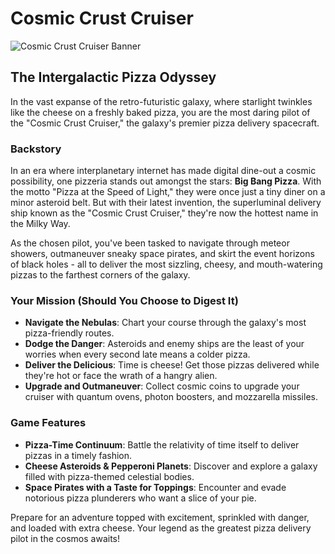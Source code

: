 # Cosmic Crust Cruiser
![Cosmic Crust Cruiser Banner](https://github.com/jb-s01/cosmic_cruster_cruiser/blob/main/banner.png?raw=true)
## The Intergalactic Pizza Odyssey

In the vast expanse of the retro-futuristic galaxy, where starlight twinkles like the cheese on a freshly baked pizza, you are the most daring pilot of the "Cosmic Crust Cruiser," the galaxy's premier pizza delivery spacecraft.

### Backstory

In an era where interplanetary internet has made digital dine-out a cosmic possibility, one pizzeria stands out amongst the stars: **Big Bang Pizza**. With the motto "Pizza at the Speed of Light," they were once just a tiny diner on a minor asteroid belt. But with their latest invention, the superluminal delivery ship known as the "Cosmic Crust Cruiser," they're now the hottest name in the Milky Way.

As the chosen pilot, you've been tasked to navigate through meteor showers, outmaneuver sneaky space pirates, and skirt the event horizons of black holes - all to deliver the most sizzling, cheesy, and mouth-watering pizzas to the farthest corners of the galaxy.

### Your Mission (Should You Choose to Digest It)

- **Navigate the Nebulas**: Chart your course through the galaxy's most pizza-friendly routes.
- **Dodge the Danger**: Asteroids and enemy ships are the least of your worries when every second late means a colder pizza.
- **Deliver the Delicious**: Time is cheese! Get those pizzas delivered while they're hot or face the wrath of a hangry alien.
- **Upgrade and Outmaneuver**: Collect cosmic coins to upgrade your cruiser with quantum ovens, photon boosters, and mozzarella missiles.

### Game Features

- **Pizza-Time Continuum**: Battle the relativity of time itself to deliver pizzas in a timely fashion.
- **Cheese Asteroids & Pepperoni Planets**: Discover and explore a galaxy filled with pizza-themed celestial bodies.
- **Space Pirates with a Taste for Toppings**: Encounter and evade notorious pizza plunderers who want a slice of your pie.

Prepare for an adventure topped with excitement, sprinkled with danger, and loaded with extra cheese. Your legend as the greatest pizza delivery pilot in the cosmos awaits!

